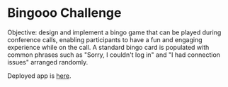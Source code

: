 # Bingooo Challenge

Objective: design and implement a bingo game that can be played during conference calls, enabling participants to have a fun and engaging experience while on the call. A standard bingo card is populated with common phrases such as "Sorry, I couldn't log in" and "I had connection issues" arranged randomly.

Deployed app is <a href="https://uuuuuvika.github.io/Bingooo/">here</a>.
